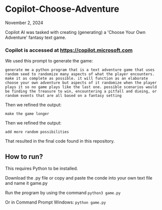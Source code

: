 # Copilot-Choose-Adventure

November 2, 2024

Copilot AI was tasked with creating (generating) a 'Choose Your Own Adventure' fantasy text game.

### Copilot is accessed at https://copilot.microsoft.com

We used this prompt to generate the game:
~~~
generate me a python program that is a text adventure game that uses random seed to randomize many aspects of what the player encounters. make it as complete as possible. it will function as an elaborate choose your own adventure but aspects of it randomize when the player plays it so no game plays like the last one. possible scenarios would be finding the treasure to win, encountering a pitfall and dieing, or random events that are all based on a fantasy setting
~~~

Then we refined the output:
~~~
make the game longer
~~~

Then we refined the output:
~~~
add more random possibilities
~~~

That resulted in the final code found in this repository.


## How to run?

This requires Python to be installed.

Download the .py file or copy and paste the conde into your own text file and name it game.py

Run the program by using the command <code>python3 game.py</code>

Or in Command Prompt Windows: <code>python game.py</code>
